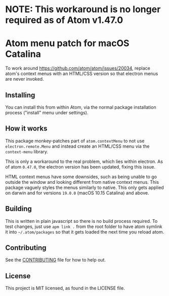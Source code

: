 # NOTE: This workaround is no longer required as of Atom v1.47.0

# Atom menu patch for macOS Catalina

To work around https://github.com/atom/atom/issues/20034, replace atom's context menus with an HTML/CSS version so that electron menus are never invoked.

## Installing

You can install this from within Atom, via the normal package installation process ("install" menu under settings).

## How it works

This package monkey-patches part of `atom.contextMenu` to not use `electron.remote.Menu` and instead create an HTML/CSS menu via the `context-menu` library.

This is only a workaround to the real problem, which lies within electron. As of atom `0.47.0`, the electron version has been updated, fixing this issue.

HTML context menus have some downsides, such as being unable to go outside the window and looking different from native context menus. This package vaguely styles the menus similarly to native.
This only gets applied on darwin and for versions `19.0.0` (macOS 10.15 Catalina) and above.

## Building

This is written in plain javascript so there is no build process required. To test changes, just use `apm link .` from the root folder to have atom symlink it into `~/.atom/packages` so that it gets loaded the next time you reload atom.

## Contributing

See the [CONTRIBUTING](CONTRIBUTING.md) file for how to help out.

## License

This project is MIT licensed, as found in the LICENSE file.
